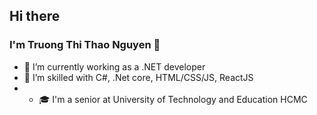 ## Hi there
### I'm Truong Thi Thao Nguyen 👋

- 🔭 I’m currently working as a .NET developer
- 🌱 I’m skilled with C#, .Net core, HTML/CSS/JS, ReactJS
- - 🎓 I'm a senior at University of Technology and Education HCMC


